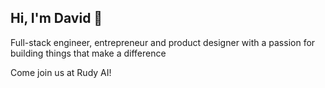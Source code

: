 ## Hi, I'm David 👋

Full-stack engineer, entrepreneur and product designer with a passion for building things that make a difference

Come join us at Rudy AI!
